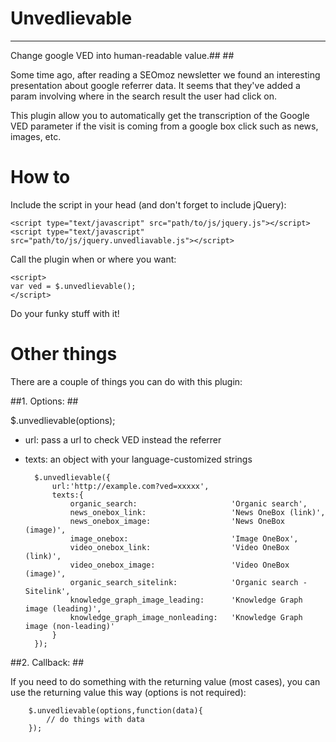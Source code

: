 # Unvedlievable #
-----------------

Change google VED into human-readable value.##  ##

Some time ago, after reading a SEOmoz newsletter we found an interesting presentation about google referrer data. It seems that they've added a param involving where in the search result the user had click on.

This plugin allow you to automatically get the transcription of the Google VED parameter if the visit is coming from a google box click such as news, images, etc.

# How to #

Include the script in your head (and don't forget to include jQuery):

    <script type="text/javascript" src="path/to/js/jquery.js"></script>
    <script type="text/javascript" src="path/to/js/jquery.unvedliavable.js"></script>

Call the plugin when or where you want:

    <script>
    var ved = $.unvedlievable();
    </script>

Do your funky stuff with it!

# Other things #

There are a couple of things you can do with this plugin:

##1. Options: ##

$.unvedlievable(options);

- url: pass a url to check VED instead the referrer
- texts: an object with your language-customized strings
	
	    $.unvedlievable({
	    	url:'http://example.com?ved=xxxxx',
	    	texts:{
	    		organic_search:						'Organic search',
	    		news_onebox_link:					'News OneBox (link)',
	    		news_onebox_image:					'News OneBox (image)',
	    		image_onebox:						'Image OneBox',
	    		video_onebox_link:					'Video OneBox (link)',
	    		video_onebox_image:					'Video OneBox (image)',
	    		organic_search_sitelink:			'Organic search - Sitelink',
	    		knowledge_graph_image_leading:		'Knowledge Graph image (leading)',
	    		knowledge_graph_image_nonleading:	'Knowledge Graph image (non-leading)'
	    	}
	    });

##2. Callback: ##

If you need to do something with the returning value (most cases), you can use the returning value this way (options is not required):

	    $.unvedlievable(options,function(data){
	    	// do things with data
	    });

